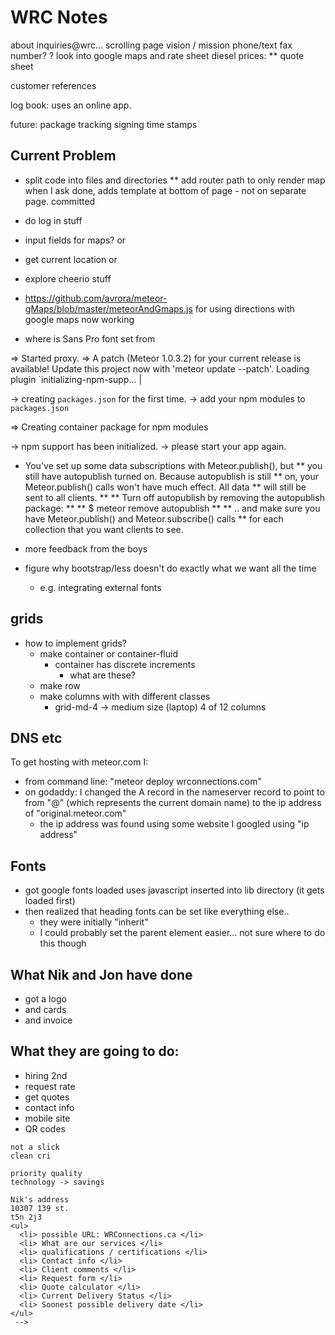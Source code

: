 # WRC Notes

about
inquiries@wrc...
scrolling page
vision / mission
phone/text
fax number? ?
look into google maps and rate sheet
diesel prices:
** quote sheet

customer references


log book: uses an online app.

future:
package tracking
signing
time stamps



## Current Problem

* split code into files and directories
** add router path to only render map when I ask
  done, adds template at bottom of page - not on separate page. committed
* do log in stuff
* input fields for maps? or
* get current location or
* explore cheerio stuff



* https://github.com/avrora/meteor-gMaps/blob/master/meteorAndGmaps.js for using directions with google maps
now working

* where is Sans Pro font set from

=> Started proxy.
=> A patch (Meteor 1.0.3.2) for your current release is available!
   Update this project now with 'meteor update --patch'.
   Loading plugin `initializing-npm-supp...  |

-> creating `packages.json` for the first time.
-> add your npm modules to `packages.json`

=> Creating container package for npm modules

-> npm support has been initialized.
-> please start your app again.


* You've set up some data subscriptions with Meteor.publish(), but
 ** you still have autopublish turned on. Because autopublish is still
** on, your Meteor.publish() calls won't have much effect. All data
** will still be sent to all clients.
**
** Turn off autopublish by removing the autopublish package:
**
**   $ meteor remove autopublish
 **
** .. and make sure you have Meteor.publish() and Meteor.subscribe() calls
** for each collection that you want clients to see.



* more feedback from the boys
* figure why bootstrap/less doesn't do exactly what we want all the time
  * e.g. integrating external fonts

## grids
* how to implement grids?
  * make container or container-fluid
    * container has discrete increments
      * what are these?
  * make row
  * make columns with with different classes
    * grid-md-4 -> medium size  (laptop)  4 of 12 columns

## DNS etc

To get hosting with meteor.com I:
* from command line: "meteor deploy wrconnections.com"
* on godaddy: I changed the A record in the nameserver record to point to from "@" (which represents the current domain name) to the ip address of "original.meteor.com"
  * the ip address was found using some website I googled using "ip address"

## Fonts
* got google fonts loaded uses javascript inserted into lib directory (it gets loaded first)
* then realized that heading fonts can be set like everything else..
  * they were initially "inherit"
  * I could probably set the parent element easier... not sure where to do this
  though

## What Nik and Jon have done
*  got a logo
*  and cards
*  and invoice

## What they are going to do:
*    hiring 2nd
*    request rate
*    get quotes
*    contact info
*    mobile site
*    QR codes

    not a slick
    clean cri

    priority quality
    technology -> savings

    Nik's address
    10307 139 st.
    t5n 2j3
    <ul>
      <li> possible URL: WRConnections.ca </li>
      <li> What are our services </li>
      <li> qualifications / certifications </li>
      <li> Contact info </li>
      <li> Client comments </li>
      <li> Request form </li>
      <li> Quote calculator </li>
      <li> Current Delivery Status </li>
      <li> Soonest possible delivery date </li>
    </ul>
     -->
